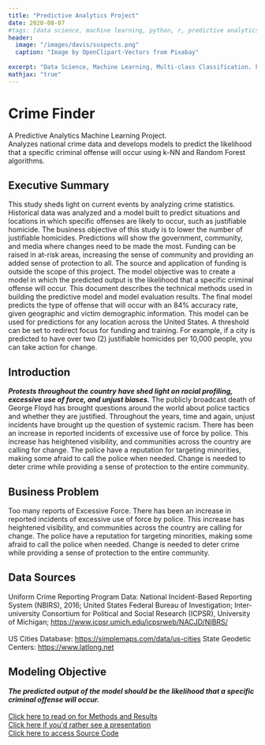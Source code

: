 ```yaml
---
title: "Predictive Analytics Project"
date: 2020-08-07
#tags: [data science, machine learning, python, r, predictive analytics, classification, k-nn, random forest]
header:
  image: "/images/davis/suspects.png"
  caption: "Image by OpenClipart-Vectors from Pixabay"
  
excerpt: "Data Science, Machine Learning, Multi-class Classification. k-NN, Random Forest, Python, R"
mathjax: "true"
---
```


# Crime Finder
A Predictive Analytics Machine Learning Project.
<br>
Analyzes national crime data and develops models to predict the likelihood that a specific criminal offense will occur using k-NN and Random Forest algorithms.

## Executive Summary
This study sheds light on current events by analyzing crime statistics.  Historical data was analyzed and a model built to predict situations and locations in which specific offenses are likely to occur, such as justifiable homicide.  The business objective of this study is to lower the number of justifiable homicides.  Predictions will show the government, community, and media where changes need to be made the most.  Funding can be raised in at-risk areas, increasing the sense of community and providing an added sense of protection to all.  The source and application of funding is outside the scope of this project.  The model objective was to create a model in which the predicted output is the likelihood that a specific criminal offense will occur.  This document describes the technical methods used in building the predictive model and model evaluation results.  The final model predicts the type of offense that will occur with an 84% accuracy rate, given geographic and victim demographic information.  This model can be used for predictions for any location across the United States.  A threshold can be set to redirect focus for funding and training.  For example, if a city is predicted to have over two (2) justifiable homicides per 10,000 people, you can take action for change.  

## Introduction
***Protests throughout the country have shed light on racial profiling, excessive use of force, and unjust biases.***  The publicly broadcast death of George Floyd has brought questions around the world about police tactics and whether they are justified.  Throughout the years, time and again, unjust incidents have brought up the question of systemic racism.  There has been an increase in reported incidents of excessive use of force by police.  This increase has heightened visibility, and communities across the country are calling for change.  The police have a reputation for targeting minorities, making some afraid to call the police when needed.  Change is needed to deter crime while providing a sense of protection to the entire community.

## Business Problem
Too many reports of Excessive Force.  There has been an increase in reported incidents of excessive use of force by police.  This increase has heightened visibility, and communities across the country are calling for change.  The police have a reputation for targeting minorities, making some afraid to call the police when needed.  Change is needed to deter crime while providing a sense of protection to the entire community.

## Data Sources
Uniform Crime Reporting Program Data: National Incident-Based Reporting System (NBIRS), 2016; United States Federal Bureau of Investigation; Inter-university Consortium for Political and Social Research (ICPSR), University of Michigan; https://www.icpsr.umich.edu/icpsrweb/NACJD/NIBRS/
<br>
<br>
US Cities Database: https://simplemaps.com/data/us-cities
State Geodetic Centers: https://www.latlong.net

## Modeling Objective
***The predicted output of the model should be the likelihood that a specific criminal offense will occur.***
<br>
<br>
<a href="https://github.com/amodavis/Crime_Finder/blob/main/Crime_Finder_Paper-%20DavisA.pdf">Click here to read on for Methods and Results</a>
<br>
<a href="https://youtu.be/IdDSqLgOYbU">Click here if you'd rather see a presentation</a>
<br>
<a href="https://github.com/amodavis/Crime_Finder">Click here to access Source Code</a>
